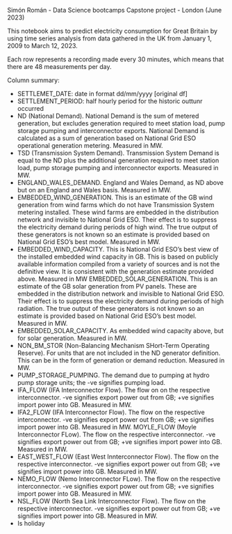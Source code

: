Simón Román - Data Science bootcamps Capstone project - London (June 2023)

This notebook aims to predict electricity consumption for Great Britain by using time series analysis from data gathered in the UK from January 1, 2009 to March 12, 2023. 

Each row represents a recording made every 30 minutes, which means that there are 48 measurements per day.  

Column summary: 
- SETTLEMET_DATE: date in format dd/mm/yyyy [original df]
- SETTLEMENT_PERIOD: half hourly period for the historic outtunr occurred
- ND (National Demand). National Demand is the sum of metered generation, but excludes generation required to meet station load, pump storage pumping and interconnector exports. National Demand is calculated as a sum of generation based on National Grid ESO operational generation metering. Measured in MW.
- TSD (Transmission System Demand). Transmission System Demand is equal to the ND plus the additional generation required to meet station load, pump storage pumping and interconnector exports. Measured in MW.
- ENGLAND_WALES_DEMAND. England and Wales Demand, as ND above but on an England and Wales basis. Measured in MW.
- EMBEDDED_WIND_GENERATION. This is an estimate of the GB wind generation from wind farms which do not have Transmission System metering installed. These wind farms are embedded in the distribution network and invisible to National Grid ESO. Their effect is to suppress the electricity demand during periods of high wind. The true output of these generators is not known so an estimate is provided based on National Grid ESO’s best model. Measured in MW.
- EMBEDDED_WIND_CAPACITY. This is National Grid ESO’s best view of the installed embedded wind capacity in GB. This is based on publicly available information compiled from a variety of sources and is not the definitive view. It is consistent with the generation estimate provided above. Measured in MW
EMBEDDED_SOLAR_GENERATION. This is an estimate of the GB solar generation from PV panels. These are embedded in the distribution network and invisible to National Grid ESO. Their effect is to suppress the electricity demand during periods of high radiation. The true output of these generators is not known so an estimate is provided based on National Grid ESO’s best model. Measured in MW.
- EMBEDDED_SOLAR_CAPACITY. As embedded wind capacity above, but for solar generation. Measured in MW.
- NON_BM_STOR (Non-Balancing Mechanism SHort-Term Operating Reserve). For units that are not included in the ND generator definition. This can be in the form of generation or demand reduction. Measured in MW.
- PUMP_STORAGE_PUMPING. The demand due to pumping at hydro pump storage units; the -ve signifies pumping load.
- IFA_FLOW (IFA Interconnector Flow). The flow on on the respective interconnector. -ve signifies export power out from GB; +ve signifies import power into GB. Measured in MW.
- IFA2_FLOW (IFA Interconnector Flow). The flow on the respective interconnector. -ve signifies export power out from GB; +ve signifies import power into GB. Measured in MW.
MOYLE_FLOW (Moyle Interconnector FLow). The flow on the respective interconnector. -ve signifies export power out from GB; +ve signifies import power into GB. Measured in MW.
- EAST_WEST_FLOW (East West Innterconnector Flow). The flow on the respective interconnector. -ve signifies export power out from GB; +ve signifies import power into GB. Measured in MW.
- NEMO_FLOW (Nemo Interconnector FLow). The flow on the respective interconnector. -ve signifies export power out from GB; +ve signifies import power into GB. Measured in MW.
- NSL_FLOW (North Sea Link Interconnector Flow). The flow on the respective interconnector. -ve signifies export power out from GB; +ve signifies import power into GB. Measured in MW.
- Is holiday